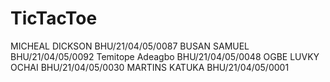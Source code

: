 # TicTacToe


MICHEAL DICKSON
BHU/21/04/05/0087
BUSAN SAMUEL
BHU/21/04/05/0092
Temitope Adeagbo
BHU/21/04/05/0048
OGBE LUVKY OCHAI
BHU/21/04/05/0030
MARTINS KATUKA
BHU/21/04/05/0001
